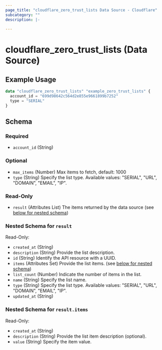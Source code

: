 ```yaml
---
page_title: "cloudflare_zero_trust_lists Data Source - Cloudflare"
subcategory: ""
description: |-
  
---
```


# cloudflare_zero_trust_lists (Data Source)



## Example Usage

```terraform
data "cloudflare_zero_trust_lists" "example_zero_trust_lists" {
  account_id = "699d98642c564d2e855e9661899b7252"
  type = "SERIAL"
}
```

<!-- schema generated by tfplugindocs -->
## Schema

### Required

- `account_id` (String)

### Optional

- `max_items` (Number) Max items to fetch, default: 1000
- `type` (String) Specify the list type.
Available values: "SERIAL", "URL", "DOMAIN", "EMAIL", "IP".

### Read-Only

- `result` (Attributes List) The items returned by the data source (see [below for nested schema](#nestedatt--result))

<a id="nestedatt--result"></a>
### Nested Schema for `result`

Read-Only:

- `created_at` (String)
- `description` (String) Provide the list description.
- `id` (String) Identify the API resource with a UUID.
- `items` (Attributes Set) Provide the list items. (see [below for nested schema](#nestedatt--result--items))
- `list_count` (Number) Indicate the number of items in the list.
- `name` (String) Specify the list name.
- `type` (String) Specify the list type.
Available values: "SERIAL", "URL", "DOMAIN", "EMAIL", "IP".
- `updated_at` (String)

<a id="nestedatt--result--items"></a>
### Nested Schema for `result.items`

Read-Only:

- `created_at` (String)
- `description` (String) Provide the list item description (optional).
- `value` (String) Specify the item value.


